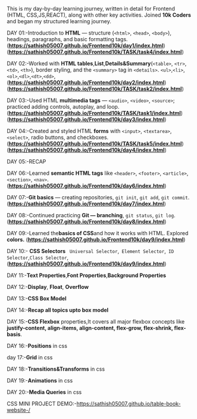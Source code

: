 This is my day-by-day learning journey, written in detail for Frontend (HTML, CSS,JS,REACT), along with other key activities.
Joined **10k Coders** and began my structured learning journey.

DAY 01:-Introduction to **HTML** — structure (`<html>`, `<head>`, `<body>`), headings, paragraphs, and basic formatting tags.  
(**https://sathish05007.github.io/Frontend10k/day1/index.html**)
(**https://sathish05007.github.io/Frontend10k/TASK/task4/index.html**)

DAY 02:-Worked with **HTML tables**,**List**,**Details&Summary**(`<table>`, `<tr>`, `<td>`, `<th>`), border styling, and the `<summary>` tag in `<details>`. `<ul>`,`<li>`,`<ol>`,`<dl>`,`<dt>`,`<dd>`,
(**https://sathish05007.github.io/Frontend10k/day2/index.html**)
(**https://sathish05007.github.io/Frontend10k/TASK/task2/index.html**)

DAY 03:-Used HTML **multimedia tags** — `<audio>`, `<video>`, `<source>`; practiced adding controls, autoplay, and loop.(**https://sathish05007.github.io/Frontend10k/TASK/task1/index.html**) 
(**https://sathish05007.github.io/Frontend10k/day3/index.html**)

DAY 04:-Created and styled HTML **forms** with `<input>`, `<textarea>`, `<select>`, radio buttons, and checkboxes. (**https://sathish05007.github.io/Frontend10k/TASK/task5/index.html**)
(**https://sathish05007.github.io/Frontend10k/day4/index.html**)

DAY 05:-RECAP

DAY 06:-Learned **semantic HTML tags** like `<header>`, `<footer>`, `<article>`, `<section>`, `<nav>`.  
(**https://sathish05007.github.io/Frontend10k/day6/index.html**)

DAY 07:-**Git basics** — creating repositories, `git init`, `git add`, `git commit`. 
(**https://sathish05007.github.io/Frontend10k/day7/index.html**)

DAY 08:-Continued practicing **Git — branching**, `git status`, `git log`. 
(**https://sathish05007.github.io/Frontend10k/day8/index.html**)

DAY 09:-Learned the**basics of CSS**and how it works with HTML. 
Explored **colors.**
(**https://sathish05007.github.io/Frontend10k/day9/index.html**)

DAY 10:- **CSS Selectors** ` Universal Selector`,` Element Selector`,` ID Selector`,`Class Selector`,(**https://sathish05007.github.io/Frontend10k/day9/index.html**)

DAY 11:-**Text Properties**,**Font Properties**,**Background Properties**

DAY 12:-**Display**, **Float**, **Overflow**

DAY 13:-**CSS Box Model**

DAY 14:-**Recap all topics upto box model**

DAY 15:-**CSS Flexbox** properties,It covers all major flexbox concepts like **justify-content, align-items, align-content, flex-grow, flex-shrink, flex-basis**.

DAY 16:-**Positions** in css

day 17:-**Grid** in css

DAY 18:-**Transitions&Transforms** in css

DAY 19:-**Animations** in css

DAY 20:-**Media Queries** in css

CSS MINI PROJECT DEMO:-https://sathish05007.github.io/table-book-website-/
